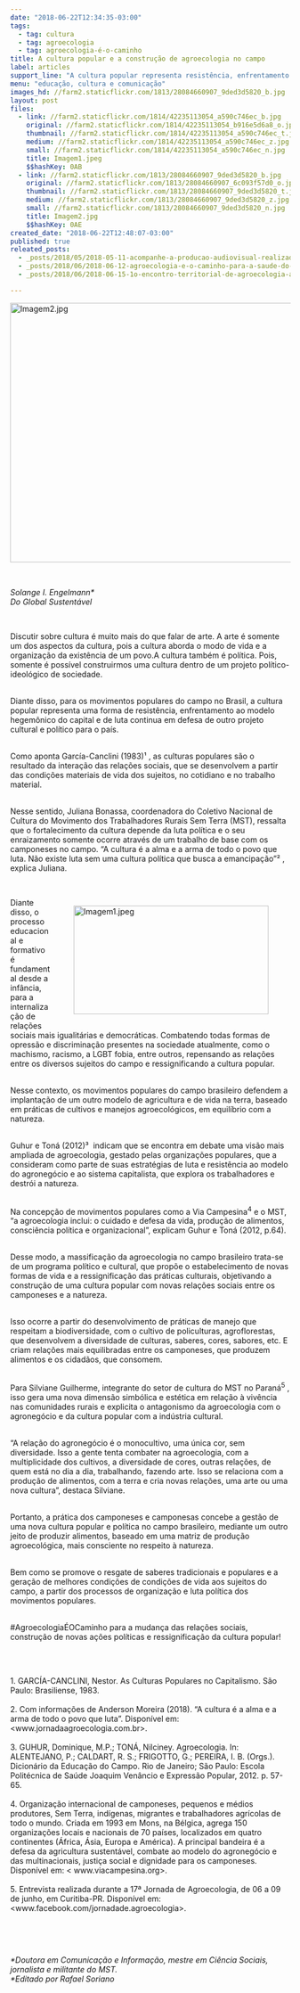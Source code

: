 ```yaml
---
date: "2018-06-22T12:34:35-03:00"
tags:
  - tag: cultura
  - tag: agroecologia
  - tag: agroecologia-é-o-caminho
title: A cultura popular e a construção de agroecologia no campo
label: articles
support_line: "A cultura popular representa resistência, enfrentamento ao modelo hegemônico do capital e de luta continua em defesa de outro projeto cultural e político para o país."
menu: "educação, cultura e comunicação"
images_hd: //farm2.staticflickr.com/1813/28084660907_9ded3d5820_b.jpg
layout: post
files:
  - link: //farm2.staticflickr.com/1814/42235113054_a590c746ec_b.jpg
    original: //farm2.staticflickr.com/1814/42235113054_b916e5d6a8_o.jpg
    thumbnail: //farm2.staticflickr.com/1814/42235113054_a590c746ec_t.jpg
    medium: //farm2.staticflickr.com/1814/42235113054_a590c746ec_z.jpg
    small: //farm2.staticflickr.com/1814/42235113054_a590c746ec_n.jpg
    title: Imagem1.jpeg
    $$hashKey: 0AB
  - link: //farm2.staticflickr.com/1813/28084660907_9ded3d5820_b.jpg
    original: //farm2.staticflickr.com/1813/28084660907_6c093f57d0_o.jpg
    thumbnail: //farm2.staticflickr.com/1813/28084660907_9ded3d5820_t.jpg
    medium: //farm2.staticflickr.com/1813/28084660907_9ded3d5820_z.jpg
    small: //farm2.staticflickr.com/1813/28084660907_9ded3d5820_n.jpg
    title: Imagem2.jpg
    $$hashKey: 0AE
created_date: "2018-06-22T12:48:07-03:00"
published: true
releated_posts:
  - _posts/2018/05/2018-05-11-acompanhe-a-producao-audiovisual-realizada-durante-a-iii-feira-nacional-da-reforma-agraria.md
  - _posts/2018/06/2018-06-12-agroecologia-e-o-caminho-para-a-saude-do-povo-brasileiro.md
  - _posts/2018/06/2018-06-15-1o-encontro-territorial-de-agroecologia-acontece-no-extremo-sul-da-bahia.md

---
```

<p><img alt="Imagem2.jpg" height="466" src="//farm2.staticflickr.com/1813/28084660907_9ded3d5820_b.jpg" width="700" /></p>

<p>&nbsp;</p>

<p><em>Solange I. Engelmann*<br />
Do Global Sustent&aacute;vel</em></p>

<p>&nbsp;</p>

<p>Discutir sobre cultura &eacute; muito mais do que falar de arte. A arte &eacute; somente um dos aspectos da cultura, pois a cultura aborda o modo de vida e a organiza&ccedil;&atilde;o da exist&ecirc;ncia de um povo.A cultura tamb&eacute;m &eacute; pol&iacute;tica. Pois, somente &eacute; poss&iacute;vel construirmos uma cultura dentro de um projeto pol&iacute;tico-ideol&oacute;gico de sociedade.</p>

<p><br />
Diante disso, para os movimentos populares do campo no Brasil, a cultura popular representa uma forma de resist&ecirc;ncia, enfrentamento ao modelo hegem&ocirc;nico do capital e de luta continua em defesa de outro projeto cultural e pol&iacute;tico para o pa&iacute;s.</p>

<p><br />
Como aponta Garc&iacute;a-Canclini (1983)&sup1; , as culturas populares s&atilde;o o resultado da intera&ccedil;&atilde;o das rela&ccedil;&otilde;es sociais, que se desenvolvem a partir das condi&ccedil;&otilde;es materiais de vida dos sujeitos, no cotidiano e no trabalho material.</p>

<p><br />
Nesse sentido, Juliana Bonassa, coordenadora do Coletivo Nacional de Cultura do Movimento dos Trabalhadores Rurais Sem Terra (MST), ressalta que o fortalecimento da cultura depende da luta pol&iacute;tica e o seu enraizamento somente ocorre atrav&eacute;s de um trabalho de base com os camponeses no campo. &ldquo;A cultura &eacute; a alma e a arma de todo o povo que luta. N&atilde;o existe luta sem uma cultura pol&iacute;tica que busca a emancipa&ccedil;&atilde;o&rdquo;&sup2; , explica Juliana.</p>

<p>&nbsp;</p>

<figure class="image" style="float:right"><img alt="Imagem1.jpeg" height="195" src="//farm2.staticflickr.com/1814/42235113054_a590c746ec_b.jpg" width="350" />
<figcaption></figcaption>
</figure>

<p>Diante disso, o processo educacional e formativo &eacute; fundamental desde a inf&acirc;ncia, para a internaliza&ccedil;&atilde;o de rela&ccedil;&otilde;es sociais mais igualit&aacute;rias e democr&aacute;ticas. Combatendo todas formas de opress&atilde;o e discrimina&ccedil;&atilde;o presentes na sociedade atualmente, como o machismo, racismo, a LGBT fobia, entre outros, repensando as rela&ccedil;&otilde;es entre os diversos sujeitos do campo e ressignificando a cultura popular.</p>

<p><br />
Nesse contexto, os movimentos populares do campo brasileiro defendem a implanta&ccedil;&atilde;o de um outro modelo de agricultura e de vida na terra, baseado em pr&aacute;ticas de cultivos e manejos agroecol&oacute;gicos, em equil&iacute;brio com a natureza.</p>

<p><br />
Guhur e Ton&aacute; (2012)&sup3;&nbsp; indicam que se encontra em debate uma vis&atilde;o mais ampliada de agroecologia, gestado pelas organiza&ccedil;&otilde;es populares, que a consideram como parte de suas estrat&eacute;gias de luta e resist&ecirc;ncia ao modelo do agroneg&oacute;cio e ao sistema capitalista, que explora os trabalhadores e destr&oacute;i a natureza.</p>

<p><br />
Na concep&ccedil;&atilde;o de movimentos populares como a Via Campesina<sup>4</sup> e o MST, &ldquo;a agroecologia inclui: o cuidado e defesa da vida, produ&ccedil;&atilde;o de alimentos, consci&ecirc;ncia pol&iacute;tica e organizacional&rdquo;, explicam Guhur e Ton&aacute; (2012, p.64).&nbsp;</p>

<p><br />
Desse modo, a massifica&ccedil;&atilde;o da agroecologia no campo brasileiro trata-se de um programa pol&iacute;tico e cultural, que prop&otilde;e o estabelecimento de novas formas de vida e a ressignifica&ccedil;&atilde;o das pr&aacute;ticas culturais, objetivando a constru&ccedil;&atilde;o de uma cultura popular com novas rela&ccedil;&otilde;es sociais entre os camponeses e a natureza.</p>

<p><br />
Isso ocorre a partir do desenvolvimento de pr&aacute;ticas de manejo que respeitam a biodiversidade, com o cultivo de policulturas, agroflorestas, que desenvolvem a diversidade de culturas, saberes, cores, sabores, etc. E criam rela&ccedil;&otilde;es mais equilibradas entre os camponeses, que produzem alimentos e os cidad&atilde;os, que consomem.</p>

<p><br />
Para Silviane Guilherme, integrante do setor de cultura do MST no Paran&aacute;<sup>5</sup> , isso gera uma nova dimens&atilde;o simb&oacute;lica e est&eacute;tica em rela&ccedil;&atilde;o &agrave; viv&ecirc;ncia nas comunidades rurais e explicita o antagonismo da agroecologia com o agroneg&oacute;cio e da cultura popular com a ind&uacute;stria cultural.</p>

<p><br />
&ldquo;A rela&ccedil;&atilde;o do agroneg&oacute;cio &eacute; o monocultivo, uma &uacute;nica cor, sem diversidade. Isso a gente tenta combater na agroecologia, com a multiplicidade dos cultivos, a diversidade de cores, outras rela&ccedil;&otilde;es, de quem est&aacute; no dia a dia, trabalhando, fazendo arte. Isso se relaciona com a produ&ccedil;&atilde;o de alimentos, com a terra e cria novas rela&ccedil;&otilde;es, uma arte ou uma nova cultura&rdquo;, destaca Silviane.</p>

<p><br />
Portanto, a pr&aacute;tica dos camponeses e camponesas concebe a gest&atilde;o de uma nova cultura popular e pol&iacute;tica no campo brasileiro, mediante um outro jeito de produzir alimentos, baseado em uma matriz de produ&ccedil;&atilde;o agroecol&oacute;gica, mais consciente no respeito &agrave; natureza.</p>

<p><br />
Bem como se promove o resgate de saberes tradicionais e populares e a gera&ccedil;&atilde;o de melhores condi&ccedil;&otilde;es de condi&ccedil;&otilde;es de vida aos sujeitos do campo, a partir dos processos de organiza&ccedil;&atilde;o e luta pol&iacute;tica dos movimentos populares.</p>

<p><br />
#Agroecologia&Eacute;OCaminho para a mudan&ccedil;a das rela&ccedil;&otilde;es sociais, constru&ccedil;&atilde;o de novas a&ccedil;&otilde;es pol&iacute;ticas e ressignifica&ccedil;&atilde;o da cultura popular!</p>

<p>&nbsp;</p>

<p><br />
1. GARC&Iacute;A-CANCLINI, Nestor. As Culturas Populares no Capitalismo. S&atilde;o Paulo: Brasiliense, 1983.<br />
&nbsp;<br />
2. Com informa&ccedil;&otilde;es de Anderson Moreira (2018). &ldquo;A cultura &eacute; a alma e a arma de todo o povo que luta&rdquo;. Dispon&iacute;vel em: &lt;www.jornadaagroecologia.com.br&gt;.<br />
&nbsp;<br />
3. GUHUR, Dominique, M.P.; TON&Aacute;, Nilciney. Agroecologia. In: ALENTEJANO, P.; CALDART, R. S.; FRIGOTTO, G.; PEREIRA, I. B. (Orgs.). Dicion&aacute;rio da Educa&ccedil;&atilde;o do Campo. Rio de Janeiro; S&atilde;o Paulo: Escola Polit&eacute;cnica de Sa&uacute;de Joaquim Ven&acirc;ncio e Express&atilde;o Popular, 2012. p. 57-65.<br />
&nbsp;<br />
4. Organiza&ccedil;&atilde;o internacional de camponeses, pequenos e m&eacute;dios produtores, Sem Terra, ind&iacute;genas, migrantes e trabalhadores agr&iacute;colas de todo o mundo. Criada em 1993 em Mons, na B&eacute;lgica, agrega 150 organiza&ccedil;&otilde;es locais e nacionais de 70 pa&iacute;ses, localizados em quatro continentes (&Aacute;frica, &Aacute;sia, Europa e Am&eacute;rica). A principal bandeira &eacute; a defesa da agricultura sustent&aacute;vel, combate ao modelo do agroneg&oacute;cio e das multinacionais, justi&ccedil;a social e dignidade para os camponeses. Dispon&iacute;vel em: &lt; www.viacampesina.org&gt;.<br />
&nbsp;<br />
5. Entrevista realizada durante a 17&ordf; Jornada de Agroecologia, de 06 a 09 de junho, em Curitiba-PR. Dispon&iacute;vel em: &lt;www.facebook.com/jornadade.agroecologia&gt;.</p>

<p>&nbsp;</p>

<p>&nbsp;</p>

<p><em>*Doutora em Comunica&ccedil;&atilde;o e Informa&ccedil;&atilde;o, mestre em Ci&ecirc;ncia Sociais, jornalista e militante do MST.<br />
*Editado por Rafael Soriano</em></p>

<p>&nbsp;</p>
